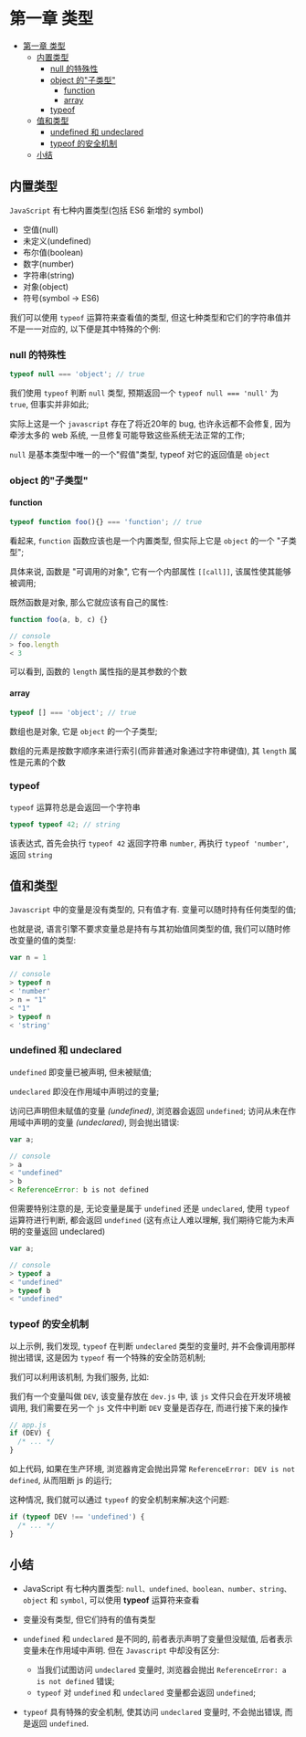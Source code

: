 # 第一章 类型

- [第一章 类型](#%E7%AC%AC%E4%B8%80%E7%AB%A0-%E7%B1%BB%E5%9E%8B)
  - [内置类型](#%E5%86%85%E7%BD%AE%E7%B1%BB%E5%9E%8B)
    - [null 的特殊性](#null-%E7%9A%84%E7%89%B9%E6%AE%8A%E6%80%A7)
    - [object 的"子类型"](#object-%E7%9A%84%22%E5%AD%90%E7%B1%BB%E5%9E%8B%22)
      - [function](#function)
      - [array](#array)
    - [typeof](#typeof)
  - [值和类型](#%E5%80%BC%E5%92%8C%E7%B1%BB%E5%9E%8B)
    - [undefined 和 undeclared](#undefined-%E5%92%8C-undeclared)
    - [typeof 的安全机制](#typeof-%E7%9A%84%E5%AE%89%E5%85%A8%E6%9C%BA%E5%88%B6)
  - [小结](#%E5%B0%8F%E7%BB%93)

## 内置类型

`JavaScript` 有七种内置类型(包括 ES6 新增的 symbol)

- 空值(null)
- 未定义(undefined)
- 布尔值(boolean)
- 数字(number)
- 字符串(string)
- 对象(object)
- 符号(symbol -> ES6)

我们可以使用 `typeof` 运算符来查看值的类型, 但这七种类型和它们的字符串值并不是一一对应的, 以下便是其中特殊的个例:

### null 的特殊性

``` javascript
typeof null === 'object'; // true
```

我们使用 `typeof` 判断 `null` 类型, 预期返回一个 `typeof null === 'null'` 为 `true`, 但事实并非如此;

实际上这是一个 `javascript` 存在了将近20年的 bug, 也许永远都不会修复, 因为牵涉太多的 web 系统, 一旦修复可能导致这些系统无法正常的工作;

`null` 是基本类型中唯一的一个"假值"类型, typeof 对它的返回值是 `object`

### object 的"子类型"

#### function

``` javascript
typeof function foo(){} === 'function'; // true
```

看起来, `function` 函数应该也是一个内置类型, 但实际上它是 `object` 的一个 "子类型";

具体来说, 函数是 "可调用的对象", 它有一个内部属性 `[[call]]`, 该属性使其能够被调用;

既然函数是对象, 那么它就应该有自己的属性:

``` javascript
function foo(a, b, c) {}

// console
> foo.length
< 3
```

可以看到, 函数的 `length` 属性指的是其参数的个数

#### array

``` javascript
typeof [] === 'object'; // true
```

数组也是对象, 它是 `object` 的一个子类型;

数组的元素是按数字顺序来进行索引(而非普通对象通过字符串键值), 其 `length` 属性是元素的个数

### typeof

`typeof` 运算符总是会返回一个字符串

``` javascript
typeof typeof 42; // string
```

该表达式, 首先会执行 `typeof 42` 返回字符串 `number`, 再执行 `typeof 'number'`, 返回 `string`

## 值和类型

`Javascript` 中的变量是没有类型的, 只有值才有. 变量可以随时持有任何类型的值;

也就是说, 语言引擎不要求变量总是持有与其初始值同类型的值, 我们可以随时修改变量的值的类型:

``` javascript
var n = 1

// console
> typeof n
< 'number'
> n = "1"
< "1"
> typeof n
< 'string'
```

### undefined 和 undeclared

`undefined` 即变量已被声明, 但未被赋值;

`undeclared` 即没在作用域中声明过的变量;

访问已声明但未赋值的变量 *(undefined)*, 浏览器会返回 `undefined`; 访问从未在作用域中声明的变量 *(undeclared)*, 则会抛出错误:

``` javascript
var a;

// console
> a
< "undefined"
> b
< ReferenceError: b is not defined
```

但需要特别注意的是, 无论变量是属于 `undefined` 还是 `undeclared`, 使用 `typeof` 运算符进行判断, 都会返回 `undefined` (这有点让人难以理解, 我们期待它能为未声明的变量返回 undeclared)

``` javascript
var a;

// console
> typeof a
< "undefined"
> typeof b
< "undefined"
```

### typeof 的安全机制

以上示例, 我们发现, `typeof` 在判断 `undeclared` 类型的变量时, 并不会像调用那样抛出错误, 这是因为 `typeof` 有一个特殊的安全防范机制;

我们可以利用该机制, 为我们服务, 比如:

我们有一个变量叫做 `DEV`, 该变量存放在 `dev.js` 中, 该 `js` 文件只会在开发环境被调用, 我们需要在另一个 `js` 文件中判断 `DEV` 变量是否存在, 而进行接下来的操作

``` javascript
// app.js
if (DEV) {
  /* ... */
}
```

如上代码, 如果在生产环境, 浏览器肯定会抛出异常 `ReferenceError: DEV is not defined`, 从而阻断 js 的运行;

这种情况, 我们就可以通过 `typeof` 的安全机制来解决这个问题:

``` javascript
if (typeof DEV !== 'undefined') {
  /* ... */
}
```

## 小结

- JavaScript 有七种内置类型: `null、undefined、boolean、number、string、object` 和 `symbol`, 可以使用 **typeof** 运算符来查看

- 变量没有类型, 但它们持有的值有类型

- `undefined` 和 `undeclared` 是不同的, 前者表示声明了变量但没赋值, 后者表示变量未在作用域中声明. 但在 `Javascript` 中却没有区分:
  - 当我们试图访问 `undeclared` 变量时, 浏览器会抛出 `ReferenceError: a is not defined` 错误;
  - `typeof` 对 `undefined` 和 `undeclared` 变量都会返回 `undefined`;

- `typeof` 具有特殊的安全机制, 使其访问 `undeclared` 变量时, 不会抛出错误, 而是返回 `undefined`.
